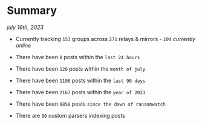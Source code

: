 
# Summary
_july 16th, 2023_

- Currently tracking `153` groups across `271` relays & mirrors - _`104` currently online_

- There have been `8` posts within the `last 24 hours`

- There have been `126` posts within the `month of july`

- There have been `1106` posts within the `last 90 days`

- There have been `2167` posts within the `year of 2023`

- There have been `6858` posts `since the dawn of ransomwatch`

- There are `80` custom parsers indexing posts
